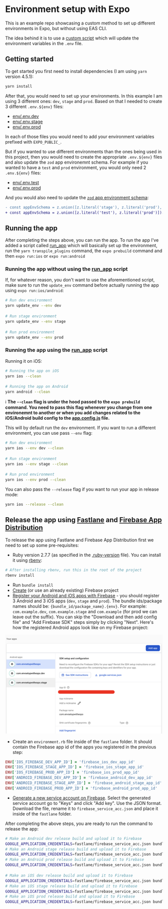# Environment setup with Expo

This is an example repo showcasing a custom method to set up different environments in Expo, but without using EAS CLI.

The idea behind it is to use a [custom script](scripts/update_env.ts) which will update the environment variables in the `.env` file.

## Getting started

To get started you first need to install dependencies (I am using `yarn` version 4.5.1):

```sh
yarn install
```

After that, you would need to set up your environments. In this example I am using 3 different ones: `dev`, `stage` and `prod`. Based on that I needed to create 3 different `.env.${env}` files:

- [env/.env.dev](env/.env.dev)
- [env/.env.stage](env/.env.stage)
- [env/.env.prod](env/.env.prod)

In each of those files you would need to add your environment variables prefixed with `EXPO_PUBLIC_`.

But if you wanted to use different environments than the ones being used in this project, then you would need to create the appropriate `.env.${env}` files and also update the `zod` app environemnt schema. For example if you wanted to have a `test` and `prod` environment, you would only need 2 `.env.${env}` files:

- [env/.env.test](env/.env.test)
- [env/.env.prod](env/.env.prod)

And you would also need to update the [`zod` app environment schema](scripts/util.ts?#L61):

```diff
- const appEnvSchema = z.union([z.literal('stage'), z.literal('prod'), z.literal('dev')]).optional();
+ const appEnvSchema = z.union([z.literal('test'), z.literal('prod')]).optional();
```

## Running the app

After completing the steps above, you can run the app. To run the app I've added a script called [run_app](scripts/run_app.ts) which will basically set up the environment, run the `yarn transpile_plugins` command, the `expo prebuild` command and then `expo run:ios` or `expo run:android`

### Running the app without using the [run_app](scripts/run_app.ts) script
If, for whatever reason, you don't want to use the aforementioned script, make sure to run the `update_env` command before actually running the app using `expo run:ios/android`:

```sh
# Run dev environment
yarn update_env --env dev

# Run stage environment
yarn update_env --env stage

# Run prod environment
yarn update_env --env prod
```

### Running the app using the [run_app](scripts/run_app.ts) script

Running it on iOS:

```sh
# Running the app on iOS
yarn ios --clean

# Running the app on Android
yarn android --clean
```

:information_source: **The `--clean` flag is under the hood passed to the `expo prebuild` command. You need to pass this flag whenever you change from one environemnt to another or when you add changes related to the iOS/Android build config to the [app.config.js](app.config.js) file.**

This will by default run the `dev` environment. If you want to run a different environment, you can use pass `--env` flag:

```sh
# Run dev environment
yarn ios --env dev --clean

# Run stage environment
yarn ios --env stage --clean

# Run prod environment
yarn ios --env prod --clean
```

You can also pass the `--release` flag if you want to run your app in release mode:

```sh
yarn ios --release --clean
```

## Release the app using [Fastlane](https://fastlane.tools/) and [Firebase App Distribution](https://firebase.google.com/docs/app-distribution)

To release the app using Fastlane and Firebase App Distribution first we need to set up some pre-requisites:

- Ruby version 2.7.7 (as specified in the [.ruby-version](.ruby-version) file). You can install it using [rbenv](https://github.com/rbenv/rbenv):
```sh
# After installing rbenv, run this in the root of the project
rbenv install
```
- Run `bundle install`
- [Create](https://firebase.google.com/docs/android/setup?hl=en&authuser=1#create-firebase-project) (or use an already existing) Firebase project
- [Register your Android and iOS apps with Firebase](https://firebase.google.com/docs/android/setup?hl=en&authuser=1#register-app) - you should register 3 Android and 3 iOS apps (`dev`, `stage` and `prod`). The bundle ids/package names should be: `{bundle_id/package_name}.{env}`. For example: `com.example.dev`, `com.example.stage` and `com.example` (for prod we can leave out the suffix). You can skip the "Download and then add config file" and "Add Firebase SDK" steps simply by clicking "Next". Here's how the registered Android apps look like on my Firebase project:

<img alt="firebase apps" src="./.github/resources/firebase_apps.jpg">

- Create an `environment.rb` file inside of the `fastlane` folder. It should contain the Firebase app id of the apps you registered in the previous step:

```ruby
ENV['IOS_FIREBASE_DEV_APP_ID'] = 'firebase_ios_dev_app_id'
ENV['IOS_FIREBASE_STAGE_APP_ID'] = 'firebase_ios_stage_app_id'
ENV['IOS_FIREBASE_PROD_APP_ID'] = 'firebase_ios_prod_app_id'
ENV['ANDROID_FIREBASE_DEV_APP_ID'] = 'firebase_android_dev_app_id'
ENV['ANDROID_FIREBASE_STAGE_APP_ID'] = 'firebase_android_stage_app_id'
ENV['ANDROID_FIREBASE_PROD_APP_ID'] = 'firebase_android_prod_app_id'
```

- [Generate a new service account on Firebase](https://firebase.google.com/docs/app-distribution/authenticate-service-account?platform=ios). Select the generated service account go to "Keys" and click "Add key". Use the JSON format. Download the file, rename it to `firebase_service_acc.json` and place it inside of the `fastlane` folder.


After completing the above steps, you are ready to run the command to release the app:

```sh
# Make an Android dev release build and upload it to Firebase
GOOGLE_APPLICATION_CREDENTIALS=fastlane/firebase_service_acc.json bundle exec fastlane android dev
# Make an Android stage release build and upload it to Firebase
GOOGLE_APPLICATION_CREDENTIALS=fastlane/firebase_service_acc.json bundle exec fastlane android stage
# Make an Android prod release build and upload it to Firebase
GOOGLE_APPLICATION_CREDENTIALS=fastlane/firebase_service_acc.json bundle exec fastlane android prod

# Make an iOS dev release build and upload it to Firebase
GOOGLE_APPLICATION_CREDENTIALS=fastlane/firebase_service_acc.json bundle exec fastlane ios dev
# Make an iOS stage release build and upload it to Firebase
GOOGLE_APPLICATION_CREDENTIALS=fastlane/firebase_service_acc.json bundle exec fastlane ios stage
# Make an iOS prod release build and upload it to Firebase
GOOGLE_APPLICATION_CREDENTIALS=fastlane/firebase_service_acc.json bundle exec fastlane ios prod
```